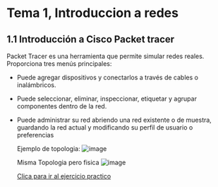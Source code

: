 # Tema 1, Introduccion a redes
## 1.1 Introducción a Cisco Packet tracer
Packet Tracer es una herramienta que permite simular redes reales. Proporciona tres menús principales:

- Puede agregar dispositivos y conectarlos a través de cables o inalámbricos.
- Puede seleccionar, eliminar, inspeccionar, etiquetar y agrupar componentes dentro de la red.
- Puede administrar su red abriendo una red existente o de muestra, guardando la red actual y modificando su perfil de usuario o preferencias

  Ejemplo de topologia:
  ![image](https://github.com/user-attachments/assets/c7ac3a7c-59c8-41e5-8e11-5c20af76fc8b)

  Misma Topologia pero fisica
  ![image](https://github.com/user-attachments/assets/42ac8052-0cc1-4a23-b4d4-188796679ea4)

  [Clica para ir al ejercicio practico](https://github.com/rubencq26/Cisco-CCNA1/blob/main/1.%20Introduccion/1.0.5-packet-tracer---logical-and-physical-mode-exploration_es-XL.pka)
